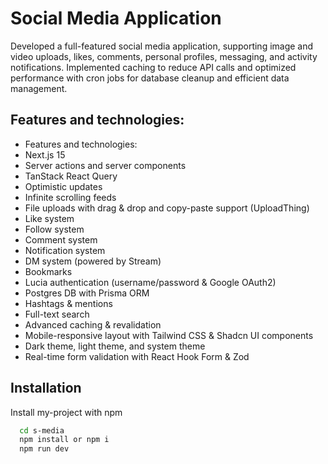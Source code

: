 
# Social Media Application

Developed a full-featured social media application, supporting image and video uploads, likes, comments, personal profiles, messaging, and activity notifications. Implemented
caching to reduce API calls and optimized performance with cron jobs for database cleanup and efficient data management.

## Features and technologies:

-   Features and technologies:
-   Next.js 15
-   Server actions and server components
-   TanStack React Query
-   Optimistic updates
-   Infinite scrolling feeds
-   File uploads with drag & drop and copy-paste support (UploadThing)
-   Like system
-   Follow system
-   Comment system
-   Notification system
-   DM system (powered by Stream)
-   Bookmarks
-   Lucia authentication (username/password & Google OAuth2)
-   Postgres DB with Prisma ORM
-   Hashtags & mentions
-   Full-text search
-   Advanced caching & revalidation
-   Mobile-responsive layout with Tailwind CSS & Shadcn UI components
-   Dark theme, light theme, and system theme
-   Real-time form validation with React Hook Form & Zod

## Installation

Install my-project with npm

```bash
  cd s-media
  npm install or npm i
  npm run dev
```
    
